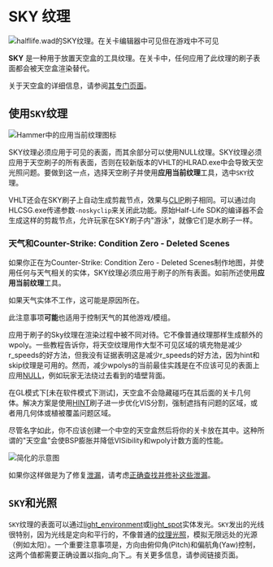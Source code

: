 # SKY 纹理

![halflife.wad的SKY纹理。在关卡编辑器中可见但在游戏中不可见](https://twhl.info/wiki/embed/sky)

**SKY** 是一种用于放置天空盒的工具纹理。在关卡中，任何应用了此纹理的刷子表面都会被天空盒渲染替代。

关于天空盒的详细信息，请参阅[其专门页面](https://twhl.info/wiki/page/skybox)。

## 使用`SKY`纹理

![Hammer中的应用当前纹理图标](https://twhl.info/wiki/embed/hamtut-ico-app)

SKY纹理必须应用于可见的表面，而其余部分可以使用NULL纹理。SKY纹理必须应用于天空刷子的所有表面，否则在较新版本的VHLT的HLRAD.exe中会导致天空光照问题。要做到这一点，选择天空刷子并使用**应用当前纹理**工具，选中`SKY`纹理。

VHLT还会在SKY刷子上自动生成剪裁节点，效果与[CLIP](https://twhl.info/wiki/page/CLIP)刷子相同。可以通过向HLCSG.exe传递参数`-noskyclip`来关闭此功能。原始Half-Life SDK的编译器不会生成这样的剪裁节点，允许玩家在SKY刷子内"游泳"，就像它们是水刷子一样。

### 天气和Counter-Strike: Condition Zero - Deleted Scenes

如果你正在为Counter-Strike: Condition Zero - Deleted Scenes制作地图，并使用任何与天气相关的实体，SKY纹理必须应用于刷子的所有表面。如前所述使用**应用当前纹理**工具。

如果天气实体不工作，这可能是原因所在。

此注意事项**可能**也适用于控制天气的其他游戏/模组。

应用于刷子的Sky纹理在渲染过程中被不同对待。它不像普通纹理那样生成额外的wpoly。一些教程告诉你，将天空纹理用作大型不可见区域的填充物是减少r_speeds的好方法，但我没有证据表明这是减少r_speeds的好方法，因为hint和skip纹理是可用的。然而，减少wpolys的当前最佳实践是在不应该可见的表面上应用[NULL](https://twhl.info/wiki/page/NULL)，例如玩家无法绕过去看到的墙壁背面。

在GL模式下[未在软件模式下测试]，天空盒不会隐藏碰巧在其后面的关卡几何体。解决方案是使用[HINT](https://twhl.info/wiki/page/HINT)刷子进一步优化VIS分割，强制遮挡有问题的区域，或者用几何体或植被覆盖问题区域。

尽管名字如此，你不应该创建一个中空的天空盒然后将你的关卡放在其中。这种所谓的"天空盒"会使BSP膨胀并降低VISibility和wpoly计数方面的性能。

![简化的示意图](https://twhl.info/uploads/images/7776/ee04387e-9e62-434c-af61-ad9be847101b.png)

如果你这样做是为了修复[泄漏](https://twhl.info/wiki/page/leak)，请考虑[正确查找并修补这些泄漏](https://twhl.info/wiki/page/Tutorial:_How_to_fix_those_leaks)。

## `SKY`和光照

`SKY`纹理的表面可以通过[light_environment](https://twhl.info/wiki/page/light_environment)或[light_spot](https://twhl.info/wiki/page/light_spot)实体发光。`SKY`发出的光线很特别，因为光线是定向和平行的，不像普通的[纹理光照](https://twhl.info/wiki/page/texture_light)，模拟无限远处的光源（例如太阳）。一个重要注意事项是，方向由俯仰角(Pitch)和偏航角(Yaw)控制，这两个值都需要正确设置以指向_向下_。有关更多信息，请参阅链接页面。